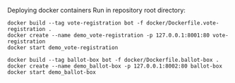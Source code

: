 Deploying docker containers
Run in repository root directory:
```shell script
docker build --tag vote-registration bot -f docker/Dockerfile.vote-registration .
docker create --name demo_vote-registration -p 127.0.0.1:8001:80 vote-registration
docker start demo_vote-registration

docker build --tag ballot-box bot -f docker/Dockerfile.ballot-box .
docker create --name demo_ballot-box -p 127.0.0.1:8002:80 ballot-box
docker start demo_ballot-box
```
